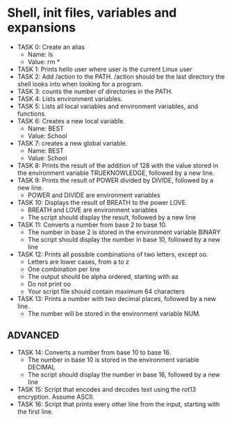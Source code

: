 # Shell, init files, variables and expansions

+ TASK 0: Create an alias
	+ Name: ls
	+ Value: rm *
+ TASK 1: Prints hello user where user is the current Linux user
+ TASK 2: Add /action to the PATH. /action should be the last directory the shell looks into when looking for a program.
+ TASK 3: counts the number of directories in the PATH.
+ TASK 4: Lists environment variables.
+ TASK 5: Lists all local variables and environment variables, and functions.
+ TASK 6: Creates a new local variable.
	+ Name: BEST
	+ Value: School
+ TASK 7: creates a new global variable.
	+ Name: BEST
	+ Value: School
+ TASK 8: Prints the result of the addition of 128 with the value stored in the environment variable TRUEKNOWLEDGE, followed by a new line.
+ TASK 9: Prints the result of POWER divided by DIVIDE, followed by a new line.
	+ POWER and DIVIDE are environment variables
+ TASK 10: Displays the result of BREATH to the power LOVE.
	+ BREATH and LOVE are environment variables
	+ The script should display the result, followed by a new line
+ TASK 11: Converts a number from base 2 to base 10.
	+ The number in base 2 is stored in the environment variable BINARY
	+ The script should display the number in base 10, followed by a new line
+ TASK 12: Prints all possible combinations of two letters, except oo.
	+ Letters are lower cases, from a to z
	+ One combination per line
	+ The output should be alpha ordered, starting with aa
	+ Do not print oo
	+ Your script file should contain maximum 64 characters
+ TASK 13: Prints a number with two decimal places, followed by a new line.
	+ The number will be stored in the environment variable NUM.

## ADVANCED
+ TASK 14: Converts a number from base 10 to base 16.
	+ The number in base 10 is stored in the environment variable DECIMAL
	+ The script should display the number in base 16, followed by a new line
+ TASK 15: Script that encodes and decodes text using the rot13 encryption. Assume ASCII.
+ TASK 16: Script that prints every other line from the input, starting with the first line.

